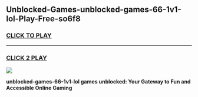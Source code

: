 
## Unblocked-Games-unblocked-games-66-1v1-lol-Play-Free-so6f8
<h3>
<a href="https://premium76.site?title=unblocked-games-66-1v1-lol&ref=09A">CLICK TO PLAY</a></h3>
<hr>

<h3>
<a href="https://premium76.site?title=unblocked-games-66-1v1-lol&ref=09A">CLICK 2 PLAY</a>
  
</h3>

<a href="https://premium76.site?title=unblocked-games-66-1v1-lol&ref=09A"><img src="https://clearcache.store/games.png"></a>


**unblocked-games-66-1v1-lol games unblocked: Your Gateway to Fun and Accessible Online Gaming**
